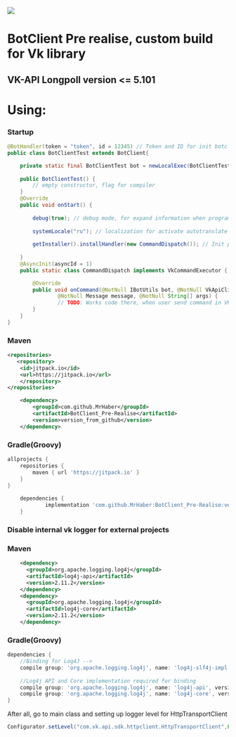 [![](https://jitpack.io/v/MrHaber/BotClient_Pre-Realise.svg)](https://jitpack.io/#MrHaber/BotClient_Pre-Realise)

# BotClient Pre realise, custom build for Vk library
## VK-API Longpoll version <= 5.101
# Using:
### Startup
```java
@BotHandler(token = "token", id = 12345) // Token and ID for init botclient
public class BotClientTest extends BotClient{

	private static final BotClientTest bot = newLocalExec(BotClientTest::new, true); // initialize bootstrap
	
	public BotClientTest() {
		// empty constructor, flag for compiler
	}
	@Override
	public void onStart() {
		
		debug(true); // debug mode, for expand information when program works
		
		systemLocale("ru"); // localization for activate autotranslate cluster
		
		getInstaller().installHandler(new CommandDispatch()); // Init program
		
	}
	@AsyncInit(asyncId = 1)
	public static class CommandDispatch implements VkCommandExecutor {

		@Override
		public void onCommand(@NotNull IBotUtils bot, @NotNull VkApiClient client, @NotNull GroupActor actor,
				@NotNull Message message, @NotNull String[] args) {
				// TODO: Works code there, when user send command in VK chat to bot
		}
	}
}
```
### Maven
```xml
<repositories>
   <repository>
	<id>jitpack.io</id>
	<url>https://jitpack.io</url>
	</repository>
</repositories>

	<dependency>
	    <groupId>com.github.MrHaber</groupId>
	    <artifactId>BotClient_Pre-Realise</artifactId>
	    <version>version_from_github</version>
	</dependency>
```
### Gradle(Groovy)
```groovy
allprojects {
	repositories {
		maven { url 'https://jitpack.io' }
	}
}
	
	dependencies {
	        implementation 'com.github.MrHaber:BotClient_Pre-Realise:version_from_github'
	}
```

### Disable internal vk logger for external projects

### Maven
```xml
    <dependency>
      <groupId>org.apache.logging.log4j</groupId>
      <artifactId>log4j-api</artifactId>
      <version>2.11.2</version>
    </dependency>
    <dependency>
      <groupId>org.apache.logging.log4j</groupId>
      <artifactId>log4j-core</artifactId>
      <version>2.11.2</version>
    </dependency>
```
### Gradle(Groovy)
```groovy
dependencies {
    //Binding for Log4J -->
    compile group: 'org.apache.logging.log4j', name: 'log4j-slf4j-impl', version: '2.11.2'
    
    //Log4j API and Core implementation required for binding
    compile group: 'org.apache.logging.log4j', name: 'log4j-api', version: '2.11.2'
    compile group: 'org.apache.logging.log4j', name: 'log4j-core', version: '2.11.2'
}
```
After all, go to main class and setting up logger level for HttpTransportClient
 ```java
Configurator.setLevel("com.vk.api.sdk.httpclient.HttpTransportClient",Level.WARN);
```
